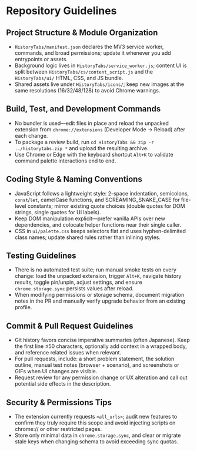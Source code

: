 # Repository Guidelines

## Project Structure & Module Organization
- `HistoryTabs/manifest.json` declares the MV3 service worker, commands, and broad permissions; update it whenever you add entrypoints or assets.
- Background logic lives in `HistoryTabs/service_worker.js`; content UI is split between `HistoryTabs/cs/content_script.js` and the `HistoryTabs/ui/` HTML, CSS, and JS bundle.
- Shared assets live under `HistoryTabs/icons/`; keep new images at the same resolutions (16/32/48/128) to avoid Chrome warnings.

## Build, Test, and Development Commands
- No bundler is used—edit files in place and reload the unpacked extension from `chrome://extensions` (Developer Mode → Reload) after each change.
- To package a review build, run `cd HistoryTabs && zip -r ../historytabs.zip *` and upload the resulting archive.
- Use Chrome or Edge with the keyboard shortcut `Alt+K` to validate command palette interactions end to end.

## Coding Style & Naming Conventions
- JavaScript follows a lightweight style: 2-space indentation, semicolons, `const`/`let`, camelCase functions, and SCREAMING_SNAKE_CASE for file-level constants; mirror existing quote choices (double quotes for DOM strings, single quotes for UI labels).
- Keep DOM manipulation explicit—prefer vanilla APIs over new dependencies, and colocate helper functions near their single caller.
- CSS in `ui/palette.css` keeps selectors flat and uses hyphen-delimited class names; update shared rules rather than inlining styles.

## Testing Guidelines
- There is no automated test suite; run manual smoke tests on every change: load the unpacked extension, trigger `Alt+K`, navigate history results, toggle pin/unpin, adjust settings, and ensure `chrome.storage.sync` persists values after reload.
- When modifying permissions or storage schema, document migration notes in the PR and manually verify upgrade behavior from an existing profile.

## Commit & Pull Request Guidelines
- Git history favors concise imperative summaries (often Japanese). Keep the first line ≤50 characters, optionally add context in a wrapped body, and reference related issues when relevant.
- For pull requests, include: a short problem statement, the solution outline, manual test notes (browser + scenario), and screenshots or GIFs when UI changes are visible.
- Request review for any permission change or UX alteration and call out potential side effects in the description.

## Security & Permissions Tips
- The extension currently requests `<all_urls>`; audit new features to confirm they truly require this scope and avoid injecting scripts on chrome:// or other restricted pages.
- Store only minimal data in `chrome.storage.sync`, and clear or migrate stale keys when changing schema to avoid exceeding sync quotas.
